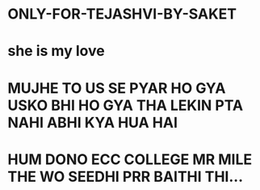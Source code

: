 # ONLY-FOR-TEJASHVI-BY-SAKET
# she is my love 
# MUJHE TO US SE PYAR HO GYA USKO BHI HO GYA THA LEKIN PTA NAHI ABHI KYA HUA HAI 
# HUM DONO ECC COLLEGE MR MILE THE WO SEEDHI PRR BAITHI THI...
